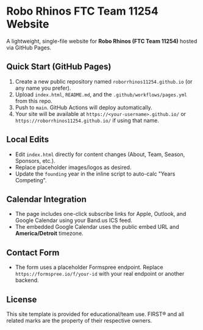 # Robo Rhinos FTC Team 11254 Website

A lightweight, single-file website for **Robo Rhinos (FTC Team 11254)** hosted via GitHub Pages.

## Quick Start (GitHub Pages)
1. Create a new public repository named `roborrhinos11254.github.io` (or any name you prefer).
2. Upload `index.html`, `README.md`, and the `.github/workflows/pages.yml` from this repo.
3. Push to `main`. GitHub Actions will deploy automatically.
4. Your site will be available at `https://<your-username>.github.io/` or `https://roborrhinos11254.github.io/` if using that name.

## Local Edits
- Edit `index.html` directly for content changes (About, Team, Season, Sponsors, etc.).
- Replace placeholder images/logos as desired.
- Update the `founding` year in the inline script to auto-calc "Years Competing".

## Calendar Integration
- The page includes one-click subscribe links for Apple, Outlook, and Google Calendar using your Band.us ICS feed.
- The embedded Google Calendar uses the public embed URL and **America/Detroit** timezone.

## Contact Form
- The form uses a placeholder Formspree endpoint. Replace `https://formspree.io/f/your-id` with your real endpoint or another backend.

## License
This site template is provided for educational/team use. FIRST® and all related marks are the property of their respective owners.
